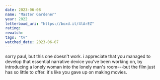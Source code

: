 ```yaml
---
date: 2023-06-08
name: "Master Gardener"
year: 2022
letterboxd_uri: "https://boxd.it/4lArEZ"
rating: 
rewatch: 
tags: "tv"
watched_date: 2023-06-07
---
```


sorry paul, but this one doesn't work. i appreciate that you managed to develop that essential narrative device you've been working on, by introducing a lonely woman into the lonely man's room---but the film just has so little to offer. it's like you gave up on making movies.

